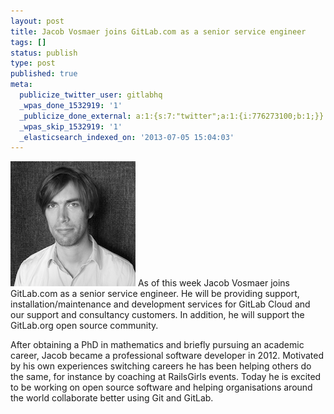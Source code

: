 ```yaml
---
layout: post
title: Jacob Vosmaer joins GitLab.com as a senior service engineer
tags: []
status: publish
type: post
published: true
meta:
  publicize_twitter_user: gitlabhq
  _wpas_done_1532919: '1'
  _publicize_done_external: a:1:{s:7:"twitter";a:1:{i:776273100;b:1;}}
  _wpas_skip_1532919: '1'
  _elasticsearch_indexed_on: '2013-07-05 15:04:03'
---
```

![](/img/picture_jacob.png) As of this week Jacob Vosmaer joins GitLab.com as a senior service engineer. He will be providing support, installation/maintenance and development services for GitLab Cloud and our support and consultancy customers. In addition, he will support the GitLab.org open source community.

After obtaining a PhD in mathematics and briefly pursuing an academic career, Jacob became a professional software developer in 2012. Motivated by his own experiences switching careers he has been helping others do the same, for instance by coaching at RailsGirls events. Today he is excited to be working on open source software and helping organisations around the world collaborate better using Git and GitLab.